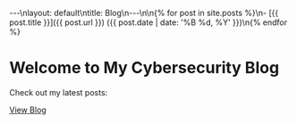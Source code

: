 ---\nlayout: default\ntitle: Blog\n---\n\n{% for post in site.posts %}\n- [{{ post.title }}]({{ post.url }}) ({{ post.date | date: '%B %d, %Y' }})\n{% endfor %}
# Welcome to My Cybersecurity Blog

Check out my latest posts:

[View Blog](blog.md)
